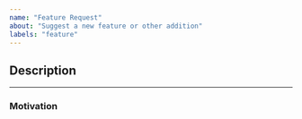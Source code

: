 ```yaml
---
name: "Feature Request"
about: "Suggest a new feature or other addition"
labels: "feature"
---
```


<!--
Before submitting a feature request, please make sure you've done the following:

 - Check for existing feature requests - use reactions to bump open features
   instead of commenting, and comments on rejected features to be reconsidered
 - Ensure you are using the latest release (and that it does not support this)

If you are unsure whether a feature is already available or would be considered,
please ask a maintainer and we'll work with you from there.
-->

## Description
<!--Description of the feature and how it would be used, including examples-->

---

### Motivation
<!--Justification for including this feature and why it would be necessary-->
